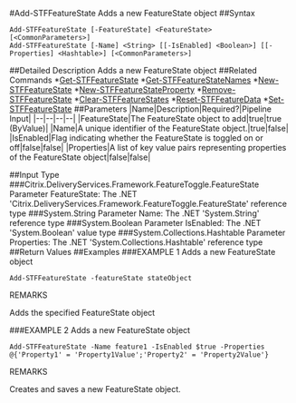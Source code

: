 #Add-STFFeatureState
Adds a new FeatureState object
##Syntax
```Add-STFFeatureState [-FeatureState] <FeatureState> [<CommonParameters>]
Add-STFFeatureState [-Name] <String> [[-IsEnabled] <Boolean>] [[-Properties] <Hashtable>] [<CommonParameters>]
```
##Detailed Description
Adds a new FeatureState object
##Related Commands
*[Get-STFFeatureState](Get-STFFeatureState)
*[Get-STFFeatureStateNames](Get-STFFeatureStateNames)
*[New-STFFeatureState](New-STFFeatureState)
*[New-STFFeatureStateProperty](New-STFFeatureStateProperty)
*[Remove-STFFeatureState](Remove-STFFeatureState)
*[Clear-STFFeatureStates](Clear-STFFeatureStates)
*[Reset-STFFeatureData](Reset-STFFeatureData)
*[Set-STFFeatureState](Set-STFFeatureState)
##Parameters
|Name|Description|Required?|Pipeline Input||--|--|--|--||FeatureState|The FeatureState object to add|true|true (ByValue)||Name|A unique identifier of the FeatureState object.|true|false||IsEnabled|Flag indicating whether the FeatureState is toggled on or off|false|false||Properties|A list of key value pairs representing properties of the FeatureState object|false|false|##Input Type
###Citrix.DeliveryServices.Framework.FeatureToggle.FeatureState
Parameter FeatureState: The .NET 'Citrix.DeliveryServices.Framework.FeatureToggle.FeatureState' reference type
###System.String
Parameter Name: The .NET 'System.String' reference type
###System.Boolean
Parameter IsEnabled: The .NET 'System.Boolean' value type
###System.Collections.Hashtable
Parameter Properties: The .NET 'System.Collections.Hashtable' reference type
##Return Values
##Examples
###EXAMPLE 1 Adds a new FeatureState object
```Add-STFFeatureState -featureState stateObject
```
REMARKS

Adds the specified FeatureState object
###EXAMPLE 2 Adds a new FeatureState object
```Add-STFFeatureState -Name feature1 -IsEnabled $true -Properties @{'Property1' = 'Property1Value';'Property2' = 'Property2Value'}
```
REMARKS

Creates and saves a new FeatureState object.
